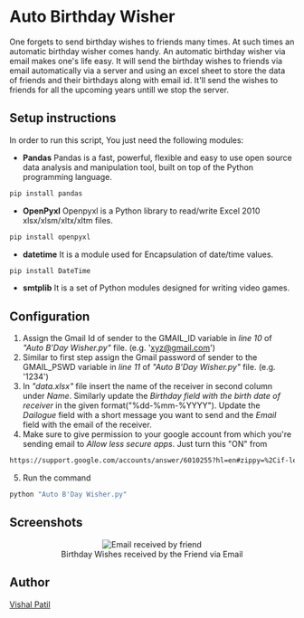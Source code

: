 # Auto Birthday Wisher

One forgets to send birthday wishes to friends many times. At such times an automatic birthday wisher comes handy. An automatic birthday wisher via email makes one's life easy. It will send the birthday wishes to friends via email automatically via a server and using an excel sheet to store the data of friends and their birthdays along with email id. It'll send the wishes to friends for all the upcoming years untill we stop the server.

## Setup instructions

In order to run this script, You just need the following modules:

- **Pandas** Pandas is a fast, powerful, flexible and easy to use open source data analysis and manipulation tool,
built on top of the Python programming language.
```bash
pip install pandas
```

- **OpenPyxl** Openpyxl is a Python library to read/write Excel 2010 xlsx/xlsm/xltx/xltm files.
```bash
pip install openpyxl
```

- **datetime** It is a module used for Encapsulation of date/time values.
```bash
pip install DateTime
```

- **smtplib** It is a set of Python modules designed for writing video games.

## Configuration
1. Assign the Gmail Id of sender to the GMAIL_ID variable in *line 10* of *"Auto B'Day Wisher.py"* file. (e.g. 'xyz@gmail.com')
2. Similar to first step assign the Gmail password of sender to the GMAIL_PSWD variable in *line 11* of *"Auto B'Day Wisher.py"* file. (e.g. '1234')
3. In *"data.xlsx"* file insert the name of the receiver in second column under *Name*. Similarly update the *Birthday field with the birth date of receiver* in the given format("%dd-%mm-%YYYY"). Update the *Dailogue* field with a short message you want to send and the *Email* field with the email of the receiver.
4. Make sure to give permission to your google account from which you're sending email to *Allow less secure apps*. Just turn this "ON" from
```bash
https://support.google.com/accounts/answer/6010255?hl=en#zippy=%2Cif-less-secure-app-access-is-off-for-your-account
```
5. Run the command
```bash
python "Auto B'Day Wisher.py"
```

## Screenshots

<p align="center">
    <img src="#" alt="Email received by friend"/>
    <br>
    Birthday Wishes received by the Friend via Email  
</p>

## Author

[Vishal Patil](https://github.com/SpecTEviL)
